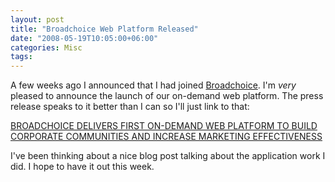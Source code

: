 ```yaml
---
layout: post
title: "Broadchoice Web Platform Released"
date: "2008-05-19T10:05:00+06:00"
categories: Misc 
tags: 
---
```


A few weeks ago I announced that I had joined <a href="http://www.broadchoice.com">Broadchoice</a>. I'm <i>very</i> pleased to announce the launch of our on-demand web platform. The press release speaks to it better than I can so I'll just link to that:

<a href="http://www.prnewswire.com/mnr/broadchoice/32646/">BROADCHOICE DELIVERS FIRST ON-DEMAND WEB PLATFORM TO BUILD CORPORATE COMMUNITIES AND INCREASE MARKETING EFFECTIVENESS</a>

I've been thinking about a nice blog post talking about the application work I did. I hope to have it out this week.